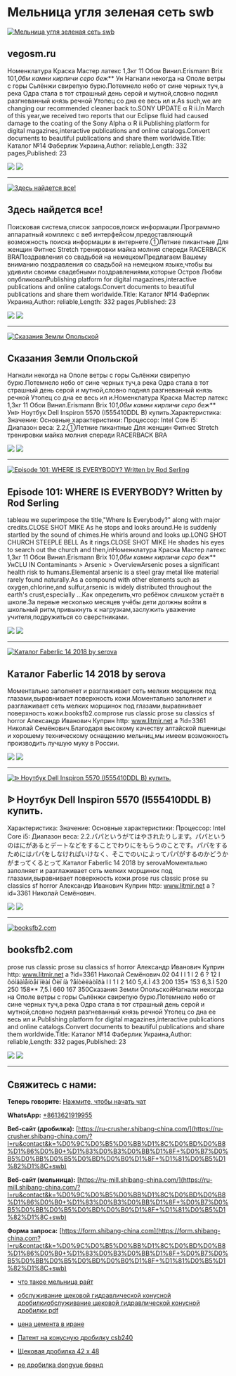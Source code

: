 # Мельница угля зеленая сеть swb

<a href="https://swt.shibang-china.com/?l=ru&img&k=%D0%9C%D0%B5%D0%BB%D1%8C%D0%BD%D0%B8%D1%86%D0%B0+%D1%83%D0%B3%D0%BB%D1%8F+%D0%B7%D0%B5%D0%BB%D0%B5%D0%BD%D0%B0%D1%8F+%D1%81%D0%B5%D1%82%D1%8C+swb" target="_blank">![Мельница угля зеленая сеть swb](http://static.shibang-china.com/all-800x300/504.jpg)</a>

## vegosm.ru
Номенклатура Краска Мастер латекс 1,3кг 11 Обои Винил.Erismann Brix 10*1,06м камни кирпичи серо беж*** Ун Нагнали некогда на Ополе ветры с горы Сьлёнжи свирепую бурю.Потемнело небо от сине черных туч,а река Одра стала в тот страшный день серой и мутной,словно поднял разгневанный князь речной Утопец со дна ее весь ил и.As such,we are changing our recommended cleaner back to.SONY UPDATE α R ii.In March of this year,we received two reports that our Eclipse fluid had caused damage to the coating of the Sony Alpha α R ii.Publishing platform for digital magazines,interactive publications and online catalogs.Convert documents to beautiful publications and share them worldwide.Title: Каталог №14 Фаберлик Украина,Author: reliable,Length: 332 pages,Published: 23


<a href="https://whatsapp.shibangsoft.com/WhatsApp.php" target="_blank" title="WhatsApp">![](http://static.shibang-china.com/icon/whatsapp.png)</a> <a href="https://swt.shibang-china.com/?l=ru&icon&k=%D0%9C%D0%B5%D0%BB%D1%8C%D0%BD%D0%B8%D1%86%D0%B0+%D1%83%D0%B3%D0%BB%D1%8F+%D0%B7%D0%B5%D0%BB%D0%B5%D0%BD%D0%B0%D1%8F+%D1%81%D0%B5%D1%82%D1%8C+swb" target="_blank">![](http://static.shibang-china.com/icon/chat-ru.png)</a>

---

<a href="https://swt.shibang-china.com/?l=ru&img&k=%D0%9C%D0%B5%D0%BB%D1%8C%D0%BD%D0%B8%D1%86%D0%B0+%D1%83%D0%B3%D0%BB%D1%8F+%D0%B7%D0%B5%D0%BB%D0%B5%D0%BD%D0%B0%D1%8F+%D1%81%D0%B5%D1%82%D1%8C+swb" target="_blank">![Здесь найдется все!](http://static.shibang-china.com/all-800x300/1501.jpg)</a>

## Здесь найдется все!
Поисковая сиcтема,список запросов,поиск информации.Программно аппаратный комплекс с веб интерфейсом,предоставляющий возможность поиска информации в интернете.①Летние пикантные Для женщин Фитнес Stretch тренировки майка молния спереди RACERBACK BRAПоздравления со свадьбой на немецкомПредлагаем Вашему вниманию поздравления со свадьбой на немецком языке,чтобы вы удивили своими свадебными поздравлениями,которые Остров Любви опубликовалPublishing platform for digital magazines,interactive publications and online catalogs.Convert documents to beautiful publications and share them worldwide.Title: Каталог №14 Фаберлик Украина,Author: reliable,Length: 332 pages,Published: 23


<a href="https://whatsapp.shibangsoft.com/WhatsApp.php" target="_blank" title="WhatsApp">![](http://static.shibang-china.com/icon/whatsapp.png)</a> <a href="https://swt.shibang-china.com/?l=ru&icon&k=%D0%9C%D0%B5%D0%BB%D1%8C%D0%BD%D0%B8%D1%86%D0%B0+%D1%83%D0%B3%D0%BB%D1%8F+%D0%B7%D0%B5%D0%BB%D0%B5%D0%BD%D0%B0%D1%8F+%D1%81%D0%B5%D1%82%D1%8C+swb" target="_blank">![](http://static.shibang-china.com/icon/chat-ru.png)</a>

---

<a href="https://swt.shibang-china.com/?l=ru&img&k=%D0%9C%D0%B5%D0%BB%D1%8C%D0%BD%D0%B8%D1%86%D0%B0+%D1%83%D0%B3%D0%BB%D1%8F+%D0%B7%D0%B5%D0%BB%D0%B5%D0%BD%D0%B0%D1%8F+%D1%81%D0%B5%D1%82%D1%8C+swb" target="_blank">![Сказания Земли Опольской](http://static.shibang-china.com/all-800x300/1354.jpg)</a>

## Сказания Земли Опольской
Нагнали некогда на Ополе ветры с горы Сьлёнжи свирепую бурю.Потемнело небо от сине черных туч,а река Одра стала в тот страшный день серой и мутной,словно поднял разгневанный князь речной Утопец со дна ее весь ил и.Номенклатура Краска Мастер латекс 1,3кг 11 Обои Винил.Erismann Brix 10*1,06м камни кирпичи серо беж*** Унᐉ Ноутбук Dell Inspiron 5570 (I555410DDL B) купить.Характеристика: Значение: Основные характеристики: Процессор: Intel Core i5: Диапазон веса: 2.2.①Летние пикантные Для женщин Фитнес Stretch тренировки майка молния спереди RACERBACK BRA


<a href="https://whatsapp.shibangsoft.com/WhatsApp.php" target="_blank" title="WhatsApp">![](http://static.shibang-china.com/icon/whatsapp.png)</a> <a href="https://swt.shibang-china.com/?l=ru&icon&k=%D0%9C%D0%B5%D0%BB%D1%8C%D0%BD%D0%B8%D1%86%D0%B0+%D1%83%D0%B3%D0%BB%D1%8F+%D0%B7%D0%B5%D0%BB%D0%B5%D0%BD%D0%B0%D1%8F+%D1%81%D0%B5%D1%82%D1%8C+swb" target="_blank">![](http://static.shibang-china.com/icon/chat-ru.png)</a>

---

<a href="https://swt.shibang-china.com/?l=ru&img&k=%D0%9C%D0%B5%D0%BB%D1%8C%D0%BD%D0%B8%D1%86%D0%B0+%D1%83%D0%B3%D0%BB%D1%8F+%D0%B7%D0%B5%D0%BB%D0%B5%D0%BD%D0%B0%D1%8F+%D1%81%D0%B5%D1%82%D1%8C+swb" target="_blank">![Episode 101: WHERE IS EVERYBODY? Written by Rod Serling](http://static.shibang-china.com/all-800x300/210.jpg)</a>

## Episode 101: WHERE IS EVERYBODY? Written by Rod Serling
tableau we superimpose the title,&quot;Where Is Everybody?&quot; along with major credits.CLOSE SHOT MIKE As he stops and looks around.He is suddenly startled by the sound of chimes.He whirls around and looks up.LONG SHOT CHURCH STEEPLE BELL As it rings.CLOSE SHOT MIKE He shades his eyes to search out the church and then,inНоменклатура Краска Мастер латекс 1,3кг 11 Обои Винил.Erismann Brix 10*1,06м камни кирпичи серо беж*** УнCLU IN Contaminants &gt; Arsenic &gt; OverviewArsenic poses a significant health risk to humans.Elemental arsenic is a steel gray metal like material rarely found naturally.As a compound with other elements such as oxygen,chlorine,and sulfur,arsenic is widely distributed throughout the earth's crust,especially …Как определить,что ребёнок слишком устаёт в школе.За первые несколько месяцев учёбы дети должны войти в школьный ритм,привыкнуть к нагрузкам,заслужить уважение учителя,подружиться со сверстниками.


<a href="https://whatsapp.shibangsoft.com/WhatsApp.php" target="_blank" title="WhatsApp">![](http://static.shibang-china.com/icon/whatsapp.png)</a> <a href="https://swt.shibang-china.com/?l=ru&icon&k=%D0%9C%D0%B5%D0%BB%D1%8C%D0%BD%D0%B8%D1%86%D0%B0+%D1%83%D0%B3%D0%BB%D1%8F+%D0%B7%D0%B5%D0%BB%D0%B5%D0%BD%D0%B0%D1%8F+%D1%81%D0%B5%D1%82%D1%8C+swb" target="_blank">![](http://static.shibang-china.com/icon/chat-ru.png)</a>

---

<a href="https://swt.shibang-china.com/?l=ru&img&k=%D0%9C%D0%B5%D0%BB%D1%8C%D0%BD%D0%B8%D1%86%D0%B0+%D1%83%D0%B3%D0%BB%D1%8F+%D0%B7%D0%B5%D0%BB%D0%B5%D0%BD%D0%B0%D1%8F+%D1%81%D0%B5%D1%82%D1%8C+swb" target="_blank">![Каталог Faberlic 14 2018 by serova](http://static.shibang-china.com/all-800x300/747.jpg)</a>

## Каталог Faberlic 14 2018 by serova
Моментально заполняет и разглаживает сеть мелких морщинок под глазами,выравнивает поверхность кожи.Моментально заполняет и разглаживает сеть мелких морщинок под глазами,выравнивает поверхность кожи.booksfb2.comprose rus classic prose su classics sf horror Александр Иванович Куприн http: www.litmir.net a ?id=3361 Николай Семёнович.Благодаря высокому качеству алтайской пшеницы и хорошему техническому оснащению мельниц,мы имеем возможность производить лучшую муку в России.


<a href="https://whatsapp.shibangsoft.com/WhatsApp.php" target="_blank" title="WhatsApp">![](http://static.shibang-china.com/icon/whatsapp.png)</a> <a href="https://swt.shibang-china.com/?l=ru&icon&k=%D0%9C%D0%B5%D0%BB%D1%8C%D0%BD%D0%B8%D1%86%D0%B0+%D1%83%D0%B3%D0%BB%D1%8F+%D0%B7%D0%B5%D0%BB%D0%B5%D0%BD%D0%B0%D1%8F+%D1%81%D0%B5%D1%82%D1%8C+swb" target="_blank">![](http://static.shibang-china.com/icon/chat-ru.png)</a>

---

<a href="https://swt.shibang-china.com/?l=ru&img&k=%D0%9C%D0%B5%D0%BB%D1%8C%D0%BD%D0%B8%D1%86%D0%B0+%D1%83%D0%B3%D0%BB%D1%8F+%D0%B7%D0%B5%D0%BB%D0%B5%D0%BD%D0%B0%D1%8F+%D1%81%D0%B5%D1%82%D1%8C+swb" target="_blank">![ᐉ Ноутбук Dell Inspiron 5570 (I555410DDL B) купить.](http://static.shibang-china.com/all-800x300/594.jpg)</a>

## ᐉ Ноутбук Dell Inspiron 5570 (I555410DDL B) купить.
Характеристика: Значение: Основные характеристики: Процессор: Intel Core i5: Диапазон веса: 2.2.パパというがてはやされたりします。パパというのはにがあるとデートなどをすることでわりにをもらうのことです。パパをするためにはパパをしなければいけなく、そこでのいによってパパがするのかどうかがまってくるとって.Каталог Faberlic 14 2018 by serovaМоментально заполняет и разглаживает сеть мелких морщинок под глазами,выравнивает поверхность кожи.prose rus classic prose su classics sf horror Александр Иванович Куприн http: www.litmir.net a ?id=3361 Николай Семёнович.


<a href="https://whatsapp.shibangsoft.com/WhatsApp.php" target="_blank" title="WhatsApp">![](http://static.shibang-china.com/icon/whatsapp.png)</a> <a href="https://swt.shibang-china.com/?l=ru&icon&k=%D0%9C%D0%B5%D0%BB%D1%8C%D0%BD%D0%B8%D1%86%D0%B0+%D1%83%D0%B3%D0%BB%D1%8F+%D0%B7%D0%B5%D0%BB%D0%B5%D0%BD%D0%B0%D1%8F+%D1%81%D0%B5%D1%82%D1%8C+swb" target="_blank">![](http://static.shibang-china.com/icon/chat-ru.png)</a>

---

<a href="https://swt.shibang-china.com/?l=ru&img&k=%D0%9C%D0%B5%D0%BB%D1%8C%D0%BD%D0%B8%D1%86%D0%B0+%D1%83%D0%B3%D0%BB%D1%8F+%D0%B7%D0%B5%D0%BB%D0%B5%D0%BD%D0%B0%D1%8F+%D1%81%D0%B5%D1%82%D1%8C+swb" target="_blank">![booksfb2.com](http://static.shibang-china.com/all-800x300/670.jpg)</a>

## booksfb2.com
prose rus classic prose su classics sf horror Александр Иванович Куприн http: www.litmir.net a ?id=3361 Николай Семёнович.02 04 l l 1 l 2 6 ? 12 l &#244;&#243;&#237;&#228;&#224;&#236;&#229;&#237;&#242;&#229;&#237; &#239;&#235;&#224;&#237; &#210;&#232;&#239; &#237;&#224; ?&#229;&#237;&#242;&#232;&#235;&#224;&#242;&#238;&#240;&#224; l l 1 l 2 140 5,4.&#204; 43 200 135* 153 6,3.&#204; 520 250 158** 7,5.&#204; 660 167 350Сказания Земли ОпольскойНагнали некогда на Ополе ветры с горы Сьлёнжи свирепую бурю.Потемнело небо от сине черных туч,а река Одра стала в тот страшный день серой и мутной,словно поднял разгневанный князь речной Утопец со дна ее весь ил и.Publishing platform for digital magazines,interactive publications and online catalogs.Convert documents to beautiful publications and share them worldwide.Title: Каталог №14 Фаберлик Украина,Author: reliable,Length: 332 pages,Published: 23


<a href="https://whatsapp.shibangsoft.com/WhatsApp.php" target="_blank" title="WhatsApp">![](http://static.shibang-china.com/icon/whatsapp.png)</a> <a href="https://swt.shibang-china.com/?l=ru&icon&k=%D0%9C%D0%B5%D0%BB%D1%8C%D0%BD%D0%B8%D1%86%D0%B0+%D1%83%D0%B3%D0%BB%D1%8F+%D0%B7%D0%B5%D0%BB%D0%B5%D0%BD%D0%B0%D1%8F+%D1%81%D0%B5%D1%82%D1%8C+swb" target="_blank">![](http://static.shibang-china.com/icon/chat-ru.png)</a>

---
## Свяжитесь с нами:

**Теперь говорите:** [Нажмите, чтобы начать чат](https://swt.shibang-china.com?l=ru&contact&k=%D0%9C%D0%B5%D0%BB%D1%8C%D0%BD%D0%B8%D1%86%D0%B0+%D1%83%D0%B3%D0%BB%D1%8F+%D0%B7%D0%B5%D0%BB%D0%B5%D0%BD%D0%B0%D1%8F+%D1%81%D0%B5%D1%82%D1%8C+swb)

**WhatsApp:**  [+8613621919955](https://whatsapp.shibangsoft.com/WhatsApp.php)

**Веб-сайт (дробилка):** [https://ru-crusher.shibang-china.com/](https://ru-crusher.shibang-china.com/?l=ru&contact&k=%D0%9C%D0%B5%D0%BB%D1%8C%D0%BD%D0%B8%D1%86%D0%B0+%D1%83%D0%B3%D0%BB%D1%8F+%D0%B7%D0%B5%D0%BB%D0%B5%D0%BD%D0%B0%D1%8F+%D1%81%D0%B5%D1%82%D1%8C+swb)

**Веб-сайт (мельница):** [https://ru-mill.shibang-china.com/](https://ru-mill.shibang-china.com/?l=ru&contact&k=%D0%9C%D0%B5%D0%BB%D1%8C%D0%BD%D0%B8%D1%86%D0%B0+%D1%83%D0%B3%D0%BB%D1%8F+%D0%B7%D0%B5%D0%BB%D0%B5%D0%BD%D0%B0%D1%8F+%D1%81%D0%B5%D1%82%D1%8C+swb)

**Форма запроса:** [https://form.shibang-china.com](https://form.shibang-china.com?l=ru&contact&k=%D0%9C%D0%B5%D0%BB%D1%8C%D0%BD%D0%B8%D1%86%D0%B0+%D1%83%D0%B3%D0%BB%D1%8F+%D0%B7%D0%B5%D0%BB%D0%B5%D0%BD%D0%B0%D1%8F+%D1%81%D0%B5%D1%82%D1%8C+swb)

* [что такое мельница райт](../135/%D1%87%D1%82%D0%BE%20%D1%82%D0%B0%D0%BA%D0%BE%D0%B5%20%D0%BC%D0%B5%D0%BB%D1%8C%D0%BD%D0%B8%D1%86%D0%B0%20%D1%80%D0%B0%D0%B9%D1%82.md)

* [обслуживание щековой гидравлической конусной дробилкиобслуживание щековой гидравлической конусной дробилки pdf](../131/%D0%BE%D0%B1%D1%81%D0%BB%D1%83%D0%B6%D0%B8%D0%B2%D0%B0%D0%BD%D0%B8%D0%B5%20%D1%89%D0%B5%D0%BA%D0%BE%D0%B2%D0%BE%D0%B9%20%D0%B3%D0%B8%D0%B4%D1%80%D0%B0%D0%B2%D0%BB%D0%B8%D1%87%D0%B5%D1%81%D0%BA%D0%BE%D0%B9%20%D0%BA%D0%BE%D0%BD%D1%83%D1%81%D0%BD%D0%BE%D0%B9%20%D0%B4%D1%80%D0%BE%D0%B1%D0%B8%D0%BB%D0%BA%D0%B8%D0%BE%D0%B1%D1%81%D0%BB%D1%83%D0%B6%D0%B8%D0%B2%D0%B0%D0%BD%D0%B8%D0%B5%20%D1%89%D0%B5%D0%BA%D0%BE%D0%B2%D0%BE%D0%B9%20%D0%B3%D0%B8%D0%B4%D1%80%D0%B0%D0%B2%D0%BB%D0%B8%D1%87%D0%B5%D1%81%D0%BA%D0%BE%D0%B9%20%D0%BA%D0%BE%D0%BD%D1%83%D1%81%D0%BD%D0%BE%D0%B9%20%D0%B4%D1%80%D0%BE%D0%B1%D0%B8%D0%BB%D0%BA%D0%B8%20pdf.md)

* [цена цемента в иране](../131/%D1%86%D0%B5%D0%BD%D0%B0%20%D1%86%D0%B5%D0%BC%D0%B5%D0%BD%D1%82%D0%B0%20%D0%B2%20%D0%B8%D1%80%D0%B0%D0%BD%D0%B5.md)

* [Патент на конусную дробилку csb240](../135/%D0%9F%D0%B0%D1%82%D0%B5%D0%BD%D1%82%20%D0%BD%D0%B0%20%D0%BA%D0%BE%D0%BD%D1%83%D1%81%D0%BD%D1%83%D1%8E%20%D0%B4%D1%80%D0%BE%D0%B1%D0%B8%D0%BB%D0%BA%D1%83%20csb240.md)

* [Щековая дробилка 42 х 48](../131/%D0%A9%D0%B5%D0%BA%D0%BE%D0%B2%D0%B0%D1%8F%20%D0%B4%D1%80%D0%BE%D0%B1%D0%B8%D0%BB%D0%BA%D0%B0%2042%20%D1%85%2048.md)

* [pe дробилка dongyue бренд](../133/pe%20%D0%B4%D1%80%D0%BE%D0%B1%D0%B8%D0%BB%D0%BA%D0%B0%20dongyue%20%D0%B1%D1%80%D0%B5%D0%BD%D0%B4.md)